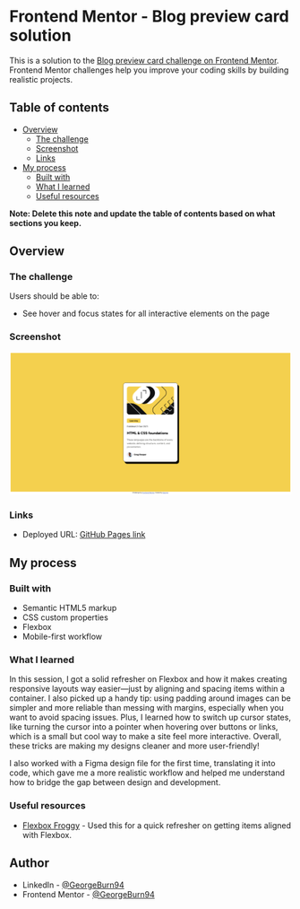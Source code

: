 # Frontend Mentor - Blog preview card solution

This is a solution to the [Blog preview card challenge on Frontend Mentor](https://www.frontendmentor.io/challenges/blog-preview-card-ckPaj01IcS). Frontend Mentor challenges help you improve your coding skills by building realistic projects. 

## Table of contents

- [Overview](#overview)
  - [The challenge](#the-challenge)
  - [Screenshot](#screenshot)
  - [Links](#links)
- [My process](#my-process)
  - [Built with](#built-with)
  - [What I learned](#what-i-learned)
  - [Useful resources](#useful-resources)

**Note: Delete this note and update the table of contents based on what sections you keep.**

## Overview

### The challenge

Users should be able to:

- See hover and focus states for all interactive elements on the page

### Screenshot

<p align="center">
    <img src="assets/images/screenshot.png" alt="solution screenshot">
</p>

### Links

- Deployed URL: [GitHub Pages link](https://georgeburn94.github.io/blog_preview_challenge/)

## My process

### Built with

- Semantic HTML5 markup
- CSS custom properties
- Flexbox
- Mobile-first workflow

### What I learned

In this session, I got a solid refresher on Flexbox and how it makes creating responsive layouts way easier—just by aligning and spacing items within a container. I also picked up a handy tip: using padding around images can be simpler and more reliable than messing with margins, especially when you want to avoid spacing issues. Plus, I learned how to switch up cursor states, like turning the cursor into a pointer when hovering over buttons or links, which is a small but cool way to make a site feel more interactive. Overall, these tricks are making my designs cleaner and more user-friendly!

I also worked with a Figma design file for the first time, translating it into code, which gave me a more realistic workflow and helped me understand how to bridge the gap between design and development.


### Useful resources

- [Flexbox Froggy](https://www.flexboxfroggy.com) - Used this for a quick refresher on getting items aligned with Flexbox.


## Author

- LinkedIn - [@GeorgeBurn94](https://www.linkedin.com/georgeburn94)
- Frontend Mentor - [@GeorgeBurn94](https://www.frontendmentor.io/profile/Georgeburn94)



